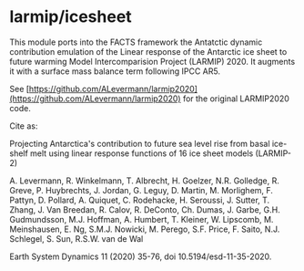 # larmip/icesheet

This module ports into the FACTS framework the Antatctic dynamic contribution emulation of the Linear response of the Antarctic ice sheet to future warming Model Intercomparision Project (LARMIP) 2020. It augments it with a surface mass balance term following IPCC AR5.

See [https://github.com/ALevermann/larmip2020](https://github.com/ALevermann/larmip2020) for the original LARMIP2020 code.

Cite as:

Projecting Antarctica's contribution to future sea level rise from basal ice-shelf melt using linear response functions of 16 ice sheet models (LARMIP-2)

A. Levermann, R. Winkelmann, T. Albrecht, H. Goelzer, N.R. Golledge, R. Greve, P. Huybrechts, J. Jordan, G. Leguy, D. Martin, M. Morlighem, F. Pattyn, D. Pollard, A. Quiquet, C. Rodehacke, H. Seroussi, J. Sutter, T. Zhang, J. Van Breedan, R. Calov, R. DeConto, Ch. Dumas, J. Garbe, G.H. Gudmundsson, M.J. Hoffman, A. Humbert, T. Kleiner, W. Lipscomb, M. Meinshausen, E. Ng, S.M.J. Nowicki, M. Perego, S.F. Price, F. Saito, N.J. Schlegel, S. Sun, R.S.W. van de Wal

Earth System Dynamics 11 (2020) 35-76, doi 10.5194/esd-11-35-2020.
